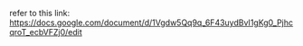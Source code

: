 refer to this link: https://docs.google.com/document/d/1Vgdw5Qq9q_6F43uydBvI1gKg0_PjhcqroT_ecbVFZj0/edit
